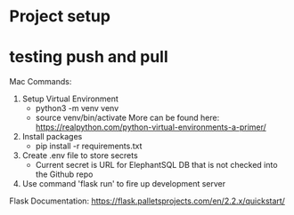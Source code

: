 # Project setup
# testing push and pull
Mac Commands:
1. Setup Virtual Environment
    - python3 -m venv venv
    - source venv/bin/activate
    More can be found here: https://realpython.com/python-virtual-environments-a-primer/
2. Install packages
    - pip install -r requirements.txt
3. Create .env file to store secrets 
    - Current secret is URL for ElephantSQL DB that is not checked into the Github repo
4. Use command 'flask run' to fire up development server

Flask Documentation: https://flask.palletsprojects.com/en/2.2.x/quickstart/